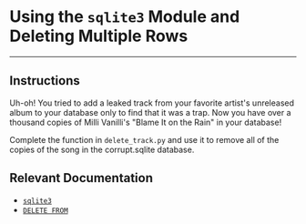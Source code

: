 # Using the `sqlite3` Module and Deleting Multiple Rows

***

## Instructions
Uh-oh! You tried to add a leaked track from your favorite artist's unreleased album to your database only to find that it was a trap. Now you have over a thousand copies of Milli Vanilli's "Blame It on the Rain" in your database!

Complete the function in `delete_track.py` and use it to remove all of the copies of the song in the corrupt.sqlite database. 

## Relevant Documentation

- [`sqlite3`](https://docs.python.org/3/library/sqlite3.html#module-sqlite3)
- [`DELETE FROM`](https://www.sqlitetutorial.net/sqlite-delete/)

